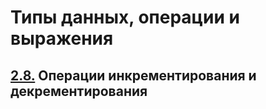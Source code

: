 # Типы данных, операции и выражения

## [2.8.](content/2.8.md) Операции инкрементирования и декрементирования